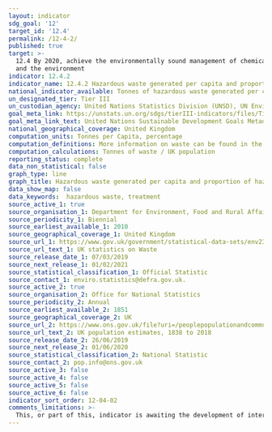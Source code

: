 ```yaml
---
layout: indicator
sdg_goal: '12'
target_id: '12.4'
permalink: /12-4-2/
published: true
target: >-
  12.4 By 2020, achieve the environmentally sound management of chemicals and all wastes throughout their life cycle, in accordance with agreed international frameworks, and significantly reduce their release to air, water and soil in order to minimize their adverse impacts on human health
  and the environment
indicator: 12.4.2
indicator_name: 12.4.2 Hazardous waste generated per capita and proportion of hazardous waste treated, by type of treatment
national_indicator_available: Tonnes of hazardous waste generated per capita and proportion of hazardous waste treated, by type of treatment 
un_designated_tier: Tier III
un_custodian_agency: United Nations Statistics Division (UNSD), UN Environment (UNEP)
goal_meta_link: https://unstats.un.org/sdgs/tierIII-indicators/files/Tier3-12-04-02.pdf
goal_meta_link_text: United Nations Sustainable Development Goals Metadata (PDF 4.0 MB)
national_geographical_coverage: United Kingdom
computation_units: Tonnes per Capita, percentage
computation_definitions: More information on waste can be found in the Eurostat publication <a href="https://ec.europa.eu/eurostat/documents/3859598/5915865/KS-RA-10-011-EN.PDF/39cda22f-3449-4cf6-98a6-280193bf770c">'Manual on Waste Statistics'</a>.
computation_calculations: Tonnes of waste / UK population 
reporting_status: complete 
data_non_statistical: false
graph_type: line
graph_title: Hazardous waste generated per capita and proportion of hazardous waste treated, by type of treatment 
data_show_map: false
data_keywords:  hazardous waste, treatment 
source_active_1: true
source_organisation_1: Department for Environment, Food and Rural Affairs
source_periodicity_1: Biennial
source_earliest_available_1: 2010
source_geographical_coverage_1: United Kingdom
source_url_1: https://www.gov.uk/government/statistical-data-sets/env23-uk-waste-data-and-management
source_url_text_1: UK statistics on Waste 
source_release_date_1: 07/03/2019
source_next_release_1: 01/02/2021
source_statistical_classification_1: Official Statistic
source_contact_1: enviro.statistics@defra.gov.uk.
source_active_2: true
source_organisation_2: Office for National Statistics
source_periodicity_2: Annual
source_earliest_available_2: 1851
source_geographical_coverage_2: UK
source_url_2: https://www.ons.gov.uk/file?uri=/peoplepopulationandcommunity/populationandmigration/populationestimates/datasets/populationestimatesforukenglandandwalesscotlandandnorthernireland/mid2001tomid2018detailedtimeseries/ukpopulationestimates18382018.xlsx
source_url_text_2: UK population estimates, 1838 to 2018
source_release_date_2: 26/06/2019
source_next_release_2: 01/06/2020
source_statistical_classification_2: National Statistic 
source_contact_2: pop.info@ons.gov.uk
source_active_3: false
source_active_4: false
source_active_5: false
source_active_6: false
indicator_sort_order: 12-04-02
comments_limitations: >-
  This, or part of this, indicator is awaiting the development of internationally established methodology and standards (classified by the UN as tier 3). Data follows the UN specification for this indicator. This indicator has been identified in collaboration with topic experts.
---
```

